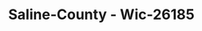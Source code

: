 ---
f_zip-code: 65340
f_state-code: MO
title: Saline-County - Wic-26185
f_phone: 660-886-9494
f_city-only: Marshall
f_address: 353 South Lafayette Avenue Marshall
f_location-unique-id: '26185'
slug: saline-county---wic-26185
updated-on: '2024-05-30T13:46:58.046Z'
created-on: '2024-05-30T13:36:59.803Z'
published-on: '2024-05-30T13:54:32.469Z'
f_city-state: cms/city/marshall-mo.md
f_company: cms/company/saline-county---wic.md
f_state: cms/state/missouri.md
layout: '[payday-loan].html'
tags: payday-loan
---